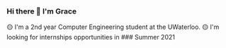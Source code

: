 ### Hi there 👋 I'm Grace

 🟡 I'm a 2nd year Computer Engineering student at the UWaterloo.
 🟡 I'm looking for internships opportunities in ### Summer 2021

<!--
**gracenng/gracenng** is a ✨ _special_ ✨ repository because its `README.md` (this file) appears on your GitHub profile.

Here are some ideas to get you started:

- 🔭 I’m currently working on ...
- 🌱 I’m currently learning ...
- 👯 I’m looking to collaborate on ...
- 🤔 I’m looking for help with ...
- 💬 Ask me about ...
- 📫 How to reach me: ...
- 😄 Pronouns: ...
- ⚡ Fun fact: ...
-->
